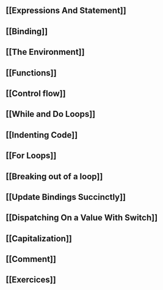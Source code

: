 ## [[Expressions And Statement]]
## [[Binding]]
## [[The Environment]]
## [[Functions]]

## [[Control flow]]
## [[While and Do Loops]]

## [[Indenting Code]]

## [[For Loops]]

## [[Breaking out of a loop]]

## [[Update Bindings Succinctly]]

## [[Dispatching On a Value With Switch]]

## [[Capitalization]]

## [[Comment]]

## [[Exercices]]

